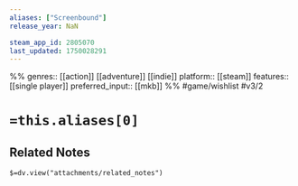 ```yaml
---
aliases: ["Screenbound"]
release_year: NaN

steam_app_id: 2805070
last_updated: 1750028291
---
```

%%
genres:: [[action]] [[adventure]] [[indie]]
platform:: [[steam]]
features:: [[single player]]
preferred_input:: [[mkb]]
%%
#game/wishlist
#v3/2

# `=this.aliases[0]`
## Related Notes
`$=dv.view("attachments/related_notes")`